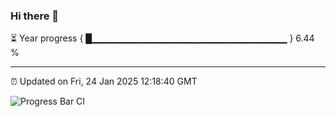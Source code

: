 ### Hi there 👋

⏳ Year progress { █▁▁▁▁▁▁▁▁▁▁▁▁▁▁▁▁▁▁▁▁▁▁▁▁▁▁▁▁▁ } 6.44 %

---

⏰ Updated on Fri, 24 Jan 2025 12:18:40 GMT

![Progress Bar CI](https://github.com/Shyam-Makwana/GitHub-Actions-Demo/workflows/Progress%20Bar%20CI/badge.svg)
